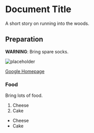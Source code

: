 # Document Title
A short story on running into the woods.


## Preparation
**WARNING**: 
Bring spare socks.


![placeholder](https://picsum.photos/200/300)


[Google Homepage](https://www.google.com)
### Food
Bring lots of food.


1. Cheese
1. Cake
* Cheese
* Cake